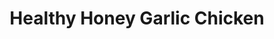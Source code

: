 ---
title: Healthy Honey Garlic Chicken
excerpt: instagram recipe
category: cooking
tags: [asian, lowcal]
servings: 5

ingredients:
- 1tbsp peanut oil
- 2lbs chicken breast
- 4 cloves garlic
- 1 tbsp paprika
- 1 tbsp black pepper
- 2 tbsp sriracha
- 1/2 cup low sodium soy sauce
- 2 tbsp honey
- 1 red pepper
- 1 red onion
- 2 green onion
- 540g cooked white rice
- sesame seeds

directions:
- Cut chicken into cubes.
- Add half the garlic, paprika, black pepper, and sriracha to chicken, mix well.
- Put half the oil in the pan and heat to medium high.
- Cook chicken for 8 minutes.
- Once chicken is cooked, lower the heat and add honey & half the soy sauce. cook for a bit longer and remove chicken from pan
- Add rest of oil (0.5tbsp) to the pan and heat to medium high.
- Add additional minced garlic, red pepper, and red onion to a pan and cook for five minutes.
- add rice and chicken
- add additional soy sauce, honey, green onion, and sesame seeds
---